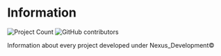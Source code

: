 # Information
![Project Count](https://img.shields.io/badge/No.%20of%20Projects-3-blue)
![GitHub contributors](https://img.shields.io/github/contributors/Nexus-Elf/Information?color=blue&label=Company%20Staff%20Count&style=plastic)


Information about every project developed under Nexus_Development©

